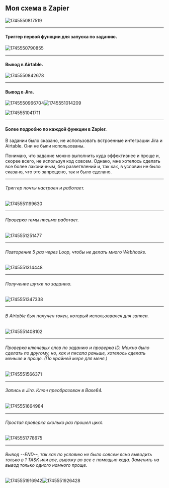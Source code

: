 ## Моя схема в Zapier

![1745550817519](image/Task_1_Jokes/1745550817519.png)

---

#### Триггер первой функции для запуска по заданию.

![1745550790855](image/Task_1_Jokes/1745550790855.png)

---

#### Вывод в Airtable.

![1745550842678](image/Task_1_Jokes/1745550842678.png)

---

#### Вывод в Jira.

![1745550966704](image/Task_1_Jokes/1745550966704.png)![1745551014209](image/Task_1_Jokes/1745551014209.png)

![1745551041711](image/Task_1_Jokes/1745551041711.png)

---

#### Более подробно по каждой функции в Zapier.

В задании было сказано, не использовать встроенные интеграции Jira и Airtable. Они не были использованы.

Понимаю, что задание можно выполнить куда эффективнее и проще и, скорее всего, не используя код совсем. Однако, мне хотелось сделать все более лаконичным, без разветвлений и, так как, в условии не было сказано, что это запрещено, так и было сделано.

---



###### Триггер почты настроен и работает.

![1745551199630](image/Task_1_Jokes/1745551199630.png)

---



###### Проверка темы письма работает.

![1745551251477](image/Task_1_Jokes/1745551251477.png)

---



###### Повторение 5 раз через Loop, чтобы не делать много Webhooks.

![1745551314448](image/Task_1_Jokes/1745551314448.png)

---



###### Получение шутки по заданию.

![1745551347338](image/Task_1_Jokes/1745551347338.png)

---



###### В Airtable был получен токен, который использовался для записи.

![1745551408102](image/Task_1_Jokes/1745551408102.png)

---



###### Проверка ключевых слов по заданию и проверка ID. Можно было сделать по другому, но, как и писала раньше, хотелось сделать меньше и проще. (По крайней мере для меня.)

![1745551566371](image/Task_1_Jokes/1745551566371.png)

---



###### Запись в Jira. Ключ преобразован в Base64.

![1745551664984](image/Task_1_Jokes/1745551664984.png)

---



###### Простая проверка сколько раз прошел цикл.

![1745551778675](image/Task_1_Jokes/1745551778675.png)

---



###### Вывод --END--, так как по условию не было совсем ясно выводить только в 1 TASK или все, вывожу во все с помощью кода. Заменить на вывод только одного намного проще.

![1745551916942](image/Task_1_Jokes/1745551916942.png)![1745551926428](image/Task_1_Jokes/1745551926428.png)
